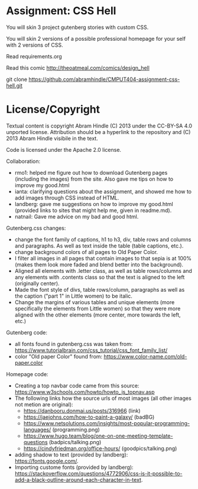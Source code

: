 Assignment: CSS Hell
====================

You will skin 3 project gutenberg stories with custom CSS.

You will skin 2 versions of a possible professional homepage for your
self with 2 versions of CSS.

Read requirements.org

Read this comic http://theoatmeal.com/comics/design_hell

git clone https://github.com/abramhindle/CMPUT404-assignment-css-hell.git

License/Copyright
=================

Textual content is copyright Abram Hindle (C) 2013 under the CC-BY-SA
4.0 unported license. Attribution should be a hyperlink to the
repository and (C) 2013 Abram Hindle visibile in the text.

Code is licensed under the Apache 2.0 license.

Collaboration:
* rmo1: helped me figure out how to download Gutenberg pages (including the images) from the site. Also gave me tips on how to improve my good.html
* ianta: clarifying questions about the assignment, and showed me how to add images through CSS instead of HTML.
* landberg: gave me suggestions on how to improve my good.html (provided links to sites that might help me, given in readme.md).
* natnail: Gave me advice on my bad and good html.
  
Gutenberg.css changes:
* change the font family of captions, h1 to h3, div, table rows and columns 
and paragraphs. As well as text inside the table (table captions, etc.).
* change background colors of all pages to Old Paper Color.
* I filter all images in all pages that contain images to that sepia is at
100% (makes them look more faded and blend better into the background).
* Aligned all elements with .letter class, as well as table rows/columns and
any elements with .contents class so that the text is aligned to the left (originally
center).
* Made the font style of divs, table rows/column, paragraphs as well as the caption
("part 1" in Little women) to be italic.  
* Change the margins of various tables and unique elements (more specifically the elements
from Little women) so that they were more aligned with the other elements (more center,
more towards the left, etc.)

Gutenberg code: 
* all fonts found in gutenberg.css was taken from: https://www.tutorialbrain.com/css_tutorial/css_font_family_list/
* color "Old paper Color" found from: https://www.color-name.com/old-paper.color

Homepage code:
* Creating a top navbar code came from this source: https://www.w3schools.com/howto/howto_js_topnav.asp
* The following links how the source urls of most images (all other images not metion are original):
  * https://danbooru.donmai.us/posts/316966 (link)
  * https://jaejohns.com/how-to-paint-a-galaxy/ (badBG)
  * https://www.netsolutions.com/insights/most-popular-programming-languages/ (programming.png)
  * https://www.hugo.team/blog/one-on-one-meeting-template-questions (badpics/talking.png)
  * https://cindyfriedman.org/office-hours/ (goodpics/talking.png)
* adding shadow to text (provided by landberg): https://fonts.google.com/. 
* Importing custome fonts (provided by landberg):  https://stackoverflow.com/questions/4772906/css-is-it-possible-to-add-a-black-outline-around-each-character-in-text.